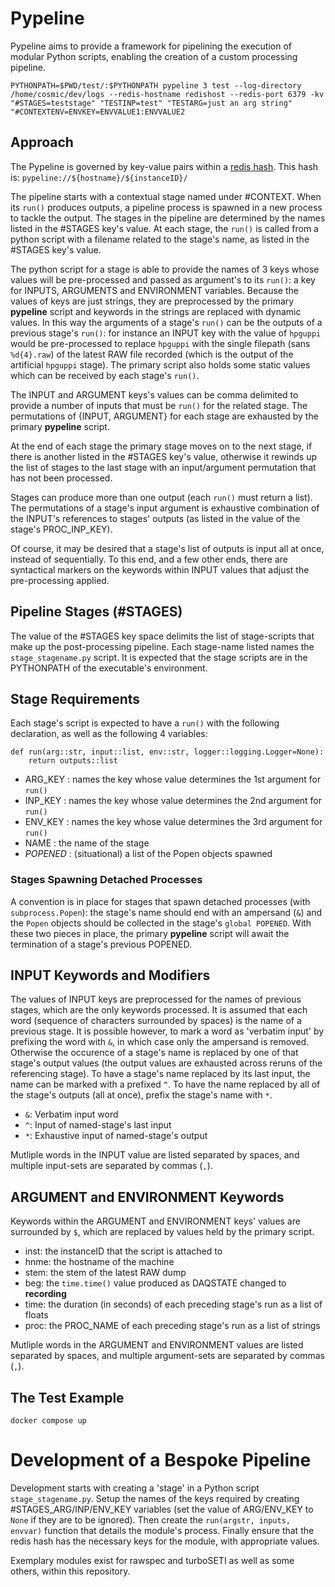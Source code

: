 # Pypeline

Pypeline aims to provide a framework for pipelining the execution of
modular Python scripts, enabling the creation of a custom processing pipeline.
 
`PYTHONPATH=$PWD/test/:$PYTHONPATH pypeline 3 test --log-directory /home/cosmic/dev/logs --redis-hostname redishost --redis-port 6379 -kv "#STAGES=teststage" "TESTINP=test" "TESTARG=just an arg string" "#CONTEXTENV=ENVKEY=ENVVALUE1:ENVVALUE2`

## Approach

The Pypeline is governed by key-value pairs within a [redis hash](https://redislabs.com/ebook/part-1-getting-started/chapter-1-getting-to-know-redis/1-2-what-redis-data-structures-look-like/1-2-4-hashes-in-redis/).
This hash is: `pypeline://${hostname}/${instanceID}/`

The pipeline starts with a contextual stage named under #CONTEXT. When its `run()` produces
outputs, a pipeline process is spawned in a new process to tackle the output.
The stages in the pipeline are determined by the names listed in the #STAGES key's value.
At each stage, the `run()` is called from a python script with a filename related to 
the stage's name, as listed in the #STAGES key's value.

The python script for a stage is able to provide the names of 3 keys whose values will be
pre-processed and passed as argument's to its `run()`: a key for INPUTS, ARGUMENTS
and ENVIRONMENT variables. Because the values of keys are just strings, they are
preprocessed by the primary __pypeline__ script and keywords in the strings are replaced
with dynamic values. In this way the arguments of a stage's `run()` can be the outputs
of a previous stage's `run()`: for instance an INPUT key with the value of `hpguppi`
would be pre-processed to replace `hpguppi` with the single filepath (sans `%d{4}.raw`)
of the latest RAW file recorded (which is the output of the artificial `hpguppi` stage).
The primary script also holds some static values which can be received by each stage's
`run()`.

The INPUT and ARGUMENT keys's values can be comma delimited to provide a number of inputs
that must be `run()` for the related stage. The permutations of {INPUT, ARGUMENT} for each
stage are exhausted by the primary __pypeline__ script.

At the end of each stage the primary stage moves on to the next stage, if there is another
listed in the #STAGES key's value, otherwise it rewinds up the list of stages to the
last stage with an input/argument permutation that has not been processed.

Stages can produce more than one output (each `run()` must return a list). The 
permutations of a stage's input argument is exhaustive combination of the INPUT's
references to stages' outputs (as listed in the value of the stage's PROC_INP_KEY).

Of course, it may be desired that a stage's list of outputs is input all at once, instead
of sequentially. To this end, and a few other ends, there are syntactical markers on the
keywords within INPUT values that adjust the pre-processing applied.

## Pipeline Stages (#STAGES)

The value of the #STAGES key space delimits the list of stage-scripts that make up the
post-processing pipeline. Each stage-name listed names the `stage_stagename.py` script.
It is expected that the stage scripts are in the PYTHONPATH of the executable's 
environment.

## Stage Requirements

Each stage's script is expected to have a `run()` with the following declaration, as
well as the following 4 variables:

```
def run(arg::str, input::list, env::str, logger::logging.Logger=None):
	return outputs::list
```

- ARG_KEY 		: names the key whose value determines the 1st argument for `run()`
- INP_KEY 		: names the key whose value determines the 2nd argument for `run()`
- ENV_KEY 		: names the key whose value determines the 3rd argument for `run()`
- NAME 				: the name of the stage
- *POPENED* 	: (situational) a list of the Popen objects spawned

### Stages Spawning Detached Processes

A convention is in place for stages that spawn detached processes (with
`subprocess.Popen`): the stage's name should end with an ampersand (`&`) and the `Popen`
objects should be collected in the stage's `global POPENED`. With these two pieces in
place, the primary __pypeline__ script will await the termination of a stage's
previous POPENED.


## INPUT Keywords and Modifiers

The values of INPUT keys are preprocessed for the names of previous stages, which are the
only keywords processed. It is assumed that each word (sequence of characters surrounded 
by spaces) is the name of a previous stage. It is possible however, to mark a word as 
'verbatim input' by prefixing the word with `&`, in which case only the ampersand is
removed. Otherwise the occurence of a stage's name is replaced by one of that stage's 
output values (the output values are exhausted across reruns of the referencing stage). To
have a stage's name replaced by its last input, the name can be marked with a prefixed 
`^`. To have the name replaced by all of the stage's outputs (all at once), prefix the
stage's name with `*`.

- `&`: Verbatim input word
- `^`: Input of named-stage's last input
- `*`: Exhaustive input of named-stage's output

Mutliple words in the INPUT value are listed separated by spaces, and multiple input-sets
are separated by commas (`,`).

## ARGUMENT and ENVIRONMENT Keywords

Keywords within the ARGUMENT and ENVIRONMENT keys' values are surrounded by `$`, which
are replaced by values held by the primary script.

- inst: the instanceID that the script is attached to
- hnme: the hostname of the machine
- stem: the stem of the latest RAW dump
- beg: the `time.time()` value produced as DAQSTATE changed to __recording__
- time: the duration (in seconds) of each preceding stage's run as a list of floats
- proc: the PROC_NAME of each preceding stage's run as a list of strings

Mutliple words in the ARGUMENT and ENVIRONMENT values are listed separated by spaces, and
multiple argument-sets are separated by commas (`,`).

## The Test Example

`docker compose up`

# Development of a Bespoke Pipeline

Development starts with creating a 'stage' in a Python script `stage_stagename.py`.
Setup the names of the keys required by creating #STAGES_ARG/INP/ENV_KEY variables (set
the value of ARG/ENV_KEY to `None` if they are to be ignored). Then create the 
`run(argstr, inputs, envvar)` function that details the module's process. Finally ensure
that the redis hash has the necessary keys for the module, with appropriate values.

Exemplary modules exist for rawspec and turboSETI as well as some others, within this
repository.